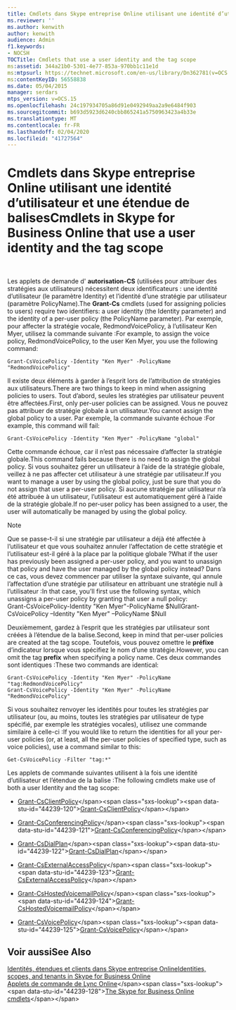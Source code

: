 ```yaml
---
title: Cmdlets dans Skype entreprise Online utilisant une identité d’utilisateur et une étendue de balises
ms.reviewer: ''
ms.author: kenwith
author: kenwith
audience: Admin
f1.keywords:
- NOCSH
TOCTitle: Cmdlets that use a user identity and the tag scope
ms:assetid: 344a21b0-5301-4e77-853a-970bb1c11e1d
ms:mtpsurl: https://technet.microsoft.com/en-us/library/Dn362781(v=OCS.15)
ms:contentKeyID: 56558838
ms.date: 05/04/2015
manager: serdars
mtps_version: v=OCS.15
ms.openlocfilehash: 24c197934705a86d91e0492949aa2a9e6484f903
ms.sourcegitcommit: b693d5923d6240cbb865241a5750963423a4b33e
ms.translationtype: MT
ms.contentlocale: fr-FR
ms.lasthandoff: 02/04/2020
ms.locfileid: "41727564"
---
```

# <a name="cmdlets-in-skype-for-business-online-that-use-a-user-identity-and-the-tag-scope"></a><span data-ttu-id="44239-102">Cmdlets dans Skype entreprise Online utilisant une identité d’utilisateur et une étendue de balises</span><span class="sxs-lookup"><span data-stu-id="44239-102">Cmdlets in Skype for Business Online that use a user identity and the tag scope</span></span>

 


<span data-ttu-id="44239-103">Les applets de demande d' **autorisation-CS** (utilisées pour attribuer des stratégies aux utilisateurs) nécessitent deux identificateurs : une identité d’utilisateur (le paramètre Identity) et l’identité d’une stratégie par utilisateur (paramètre PolicyName).</span><span class="sxs-lookup"><span data-stu-id="44239-103">The **Grant-Cs** cmdlets (used for assigning policies to users) require two identifiers: a user identity (the Identity parameter) and the identity of a per-user policy (the PolicyName parameter).</span></span> <span data-ttu-id="44239-104">Par exemple, pour affecter la stratégie vocale, RedmondVoicePolicy, à l’utilisateur Ken Myer, utilisez la commande suivante :</span><span class="sxs-lookup"><span data-stu-id="44239-104">For example, to assign the voice policy, RedmondVoicePolicy, to the user Ken Myer, you use the following command:</span></span>

    Grant-CsVoicePolicy -Identity "Ken Myer" -PolicyName "RedmondVoicePolicy"

<span data-ttu-id="44239-105">Il existe deux éléments à garder à l’esprit lors de l’attribution de stratégies aux utilisateurs.</span><span class="sxs-lookup"><span data-stu-id="44239-105">There are two things to keep in mind when assigning policies to users.</span></span> <span data-ttu-id="44239-106">Tout d’abord, seules les stratégies par utilisateur peuvent être affectées.</span><span class="sxs-lookup"><span data-stu-id="44239-106">First, only per-user policies can be assigned.</span></span> <span data-ttu-id="44239-107">Vous ne pouvez pas attribuer de stratégie globale à un utilisateur.</span><span class="sxs-lookup"><span data-stu-id="44239-107">You cannot assign the global policy to a user.</span></span> <span data-ttu-id="44239-108">Par exemple, la commande suivante échoue :</span><span class="sxs-lookup"><span data-stu-id="44239-108">For example, this command will fail:</span></span>

    Grant-CsVoicePolicy -Identity "Ken Myer" -PolicyName "global"

<span data-ttu-id="44239-109">Cette commande échoue, car il n’est pas nécessaire d’affecter la stratégie globale.</span><span class="sxs-lookup"><span data-stu-id="44239-109">This command fails because there is no need to assign the global policy.</span></span> <span data-ttu-id="44239-110">Si vous souhaitez gérer un utilisateur à l’aide de la stratégie globale, veillez à ne pas affecter cet utilisateur à une stratégie par utilisateur.</span><span class="sxs-lookup"><span data-stu-id="44239-110">If you want to manage a user by using the global policy, just be sure that you do not assign that user a per-user policy.</span></span> <span data-ttu-id="44239-111">Si aucune stratégie par utilisateur n’a été attribuée à un utilisateur, l’utilisateur est automatiquement géré à l’aide de la stratégie globale.</span><span class="sxs-lookup"><span data-stu-id="44239-111">If no per-user policy has been assigned to a user, the user will automatically be managed by using the global policy.</span></span>


> [!NOTE]  
> <span data-ttu-id="44239-112">Que se passe-t-il si une stratégie par utilisateur a déjà été affectée à l’utilisateur et que vous souhaitez annuler l’affectation de cette stratégie et l’utilisateur est-il géré à la place par la politique globale ?</span><span class="sxs-lookup"><span data-stu-id="44239-112">What if the user has previously been assigned a per-user policy, and you want to unassign that policy and have the user managed by the global policy instead?</span></span> <span data-ttu-id="44239-113">Dans ce cas, vous devez commencer par utiliser la syntaxe suivante, qui annule l’affectation d’une stratégie par utilisateur en attribuant une stratégie null à l’utilisateur :</span><span class="sxs-lookup"><span data-stu-id="44239-113">In that case, you’ll first use the following syntax, which unassigns a per-user policy by granting that user a null policy:</span></span><BR><span data-ttu-id="44239-114">Grant-CsVoicePolicy-Identity "Ken Myer"-PolicyName $Null</span><span class="sxs-lookup"><span data-stu-id="44239-114">Grant-CsVoicePolicy –Identity "Ken Myer" –PolicyName $Null</span></span>



<span data-ttu-id="44239-115">Deuxièmement, gardez à l’esprit que les stratégies par utilisateur sont créées à l’étendue de la balise.</span><span class="sxs-lookup"><span data-stu-id="44239-115">Second, keep in mind that per-user policies are created at the tag scope.</span></span> <span data-ttu-id="44239-116">Toutefois, vous pouvez omettre le **préfixe** d’indicateur lorsque vous spécifiez le nom d’une stratégie.</span><span class="sxs-lookup"><span data-stu-id="44239-116">However, you can omit the tag **prefix** when specifying a policy name.</span></span> <span data-ttu-id="44239-117">Ces deux commandes sont identiques :</span><span class="sxs-lookup"><span data-stu-id="44239-117">These two commands are identical:</span></span>

    Grant-CsVoicePolicy -Identity "Ken Myer" -PolicyName "tag:RedmondVoicePolicy"
    Grant-CsVoicePolicy -Identity "Ken Myer" -PolicyName "RedmondVoicePolicy"

<span data-ttu-id="44239-118">Si vous souhaitez renvoyer les identités pour toutes les stratégies par utilisateur (ou, au moins, toutes les stratégies par utilisateur de type spécifié, par exemple les stratégies vocales), utilisez une commande similaire à celle-ci :</span><span class="sxs-lookup"><span data-stu-id="44239-118">If you would like to return the identities for all your per-user policies (or, at least, all the per-user policies of specified type, such as voice policies), use a command similar to this:</span></span>

    Get-CsVoicePolicy -Filter "tag:*"

<span data-ttu-id="44239-119">Les applets de commande suivantes utilisent à la fois une identité d’utilisateur et l’étendue de la balise :</span><span class="sxs-lookup"><span data-stu-id="44239-119">The following cmdlets make use of both a user Identity and the tag scope:</span></span>

  - <span data-ttu-id="44239-120">[Grant-CsClientPolicy](https://technet.microsoft.com/en-us/library/gg412942\(v=ocs.15\))</span><span class="sxs-lookup"><span data-stu-id="44239-120">[Grant-CsClientPolicy](https://technet.microsoft.com/en-us/library/gg412942\(v=ocs.15\))</span></span>

  - <span data-ttu-id="44239-121">[Grant-CsConferencingPolicy](https://technet.microsoft.com/en-us/library/gg425937\(v=ocs.15\))</span><span class="sxs-lookup"><span data-stu-id="44239-121">[Grant-CsConferencingPolicy](https://technet.microsoft.com/en-us/library/gg425937\(v=ocs.15\))</span></span>

  - <span data-ttu-id="44239-122">[Grant-CsDialPlan](https://technet.microsoft.com/en-us/library/gg398547\(v=ocs.15\))</span><span class="sxs-lookup"><span data-stu-id="44239-122">[Grant-CsDialPlan](https://technet.microsoft.com/en-us/library/gg398547\(v=ocs.15\))</span></span>

  - <span data-ttu-id="44239-123">[Grant-CsExternalAccessPolicy](https://technet.microsoft.com/en-us/library/gg425942\(v=ocs.15\))</span><span class="sxs-lookup"><span data-stu-id="44239-123">[Grant-CsExternalAccessPolicy](https://technet.microsoft.com/en-us/library/gg425942\(v=ocs.15\))</span></span>

  - <span data-ttu-id="44239-124">[Grant-CsHostedVoicemailPolicy](https://technet.microsoft.com/en-us/library/gg412829\(v=ocs.15\))</span><span class="sxs-lookup"><span data-stu-id="44239-124">[Grant-CsHostedVoicemailPolicy](https://technet.microsoft.com/en-us/library/gg412829\(v=ocs.15\))</span></span>

  - <span data-ttu-id="44239-125">[Grant-CsVoicePolicy](https://technet.microsoft.com/en-us/library/gg398828\(v=ocs.15\))</span><span class="sxs-lookup"><span data-stu-id="44239-125">[Grant-CsVoicePolicy](https://technet.microsoft.com/en-us/library/gg398828\(v=ocs.15\))</span></span>

## <a name="see-also"></a><span data-ttu-id="44239-126">Voir aussi</span><span class="sxs-lookup"><span data-stu-id="44239-126">See Also</span></span>


[<span data-ttu-id="44239-127">Identités, étendues et clients dans Skype entreprise Online</span><span class="sxs-lookup"><span data-stu-id="44239-127">Identities, scopes, and tenants in Skype for Business Online</span></span>](identities-scopes-and-tenants-in-skype-for-business-online.md)  
<span data-ttu-id="44239-128">[Applets de commande de Lync Online](https://technet.microsoft.com/en-us/library/dn362817\(v=ocs.15\))</span><span class="sxs-lookup"><span data-stu-id="44239-128">[The Skype for Business Online cmdlets](https://technet.microsoft.com/en-us/library/dn362817\(v=ocs.15\))</span></span>


